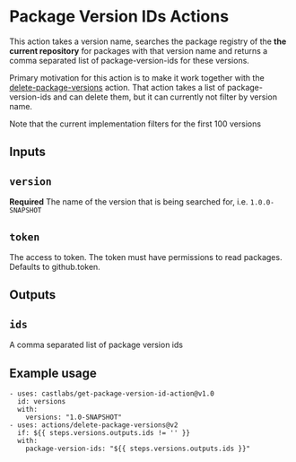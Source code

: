 # Package Version IDs Actions

This action takes a version name, searches the package registry 
of the **the current repository** for packages with that version name
and returns a comma separated list of package-version-ids for these 
versions.

Primary motivation for this action is to make it work together with the
[delete-package-versions](https://github.com/actions/delete-package-versions)
action. That action takes a list of package-version-ids and can delete them,
but it can currently not filter by version name.

Note that the current implementation filters for the first 100 versions

## Inputs

## `version`

**Required** The name of the version that is being searched for, i.e. `1.0.0-SNAPSHOT` 

## `token`

The access to token. The token must have permissions to read packages. Defaults 
to github.token.

## Outputs

## `ids`

A comma separated list of package version ids

## Example usage

```
- uses: castlabs/get-package-version-id-action@v1.0
  id: versions
  with:
    versions: "1.0-SNAPSHOT"
- uses: actions/delete-package-versions@v2
  if: ${{ steps.versions.outputs.ids != '' }}
  with:
    package-version-ids: "${{ steps.versions.outputs.ids }}"


